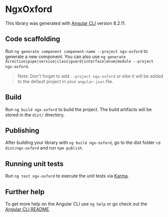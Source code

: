 # NgxOxford

This library was generated with [Angular CLI](https://github.com/angular/angular-cli) version 8.2.11.

## Code scaffolding

Run `ng generate component component-name --project ngx-oxford` to generate a new component. You can also use `ng generate directive|pipe|service|class|guard|interface|enum|module --project ngx-oxford`.
> Note: Don't forget to add `--project ngx-oxford` or else it will be added to the default project in your `angular.json` file. 

## Build

Run `ng build ngx-oxford` to build the project. The build artifacts will be stored in the `dist/` directory.

## Publishing

After building your library with `ng build ngx-oxford`, go to the dist folder `cd dist/ngx-oxford` and run `npm publish`.

## Running unit tests

Run `ng test ngx-oxford` to execute the unit tests via [Karma](https://karma-runner.github.io).

## Further help

To get more help on the Angular CLI use `ng help` or go check out the [Angular CLI README](https://github.com/angular/angular-cli/blob/master/README.md).
